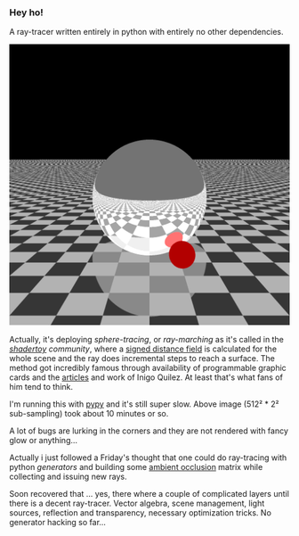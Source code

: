 ### Hey ho!

A ray-tracer written entirely in python with entirely no other dependencies.

![some demo image](imgs/image.png)


Actually, it's deploying *sphere-tracing*, or *ray-marching* as it's
called in the *[shadertoy](https://www.shadertoy.com/) community*, where
a [signed distance field](https://en.wikipedia.org/wiki/Signed_distance_function) 
is calculated for the whole scene and the ray does incremental 
steps to reach a surface. The method got incredibly famous through
availability of programmable graphic cards and the 
[articles](https://iquilezles.org/www/index.htm) and work of Inigo Quilez.
At least that's what fans of him tend to think. 

I'm running this with [pypy](https://www.pypy.org/) and it's still super
slow. Above image (512² * 2² sub-sampling) took about 10 minutes or so.

A lot of bugs are lurking in the corners and they are not rendered with 
fancy glow or anything...

Actually i just followed a Friday's thought that one could do ray-tracing 
with python *generators* and building some 
[ambient occlusion](https://en.wikipedia.org/wiki/Ambient_occlusion) 
matrix while collecting and issuing new rays. 

Soon recovered that ... yes, there where a couple of complicated layers 
until there is a decent ray-tracer. Vector algebra, scene management,
light sources, reflection and transparency, necessary optimization tricks. 
No generator hacking so far...
